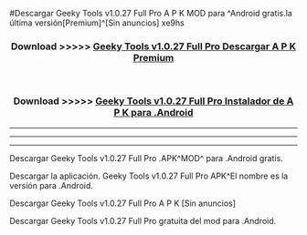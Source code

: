 #Descargar Geeky Tools v1.0.27 Full Pro  A P K MOD para ^Android gratis.la última versión[Premium]^[Sin anuncios] xe9hs



<div align="center">
<h3>Download >>>>> <a href="https://es-web.web.app/?es= Geeky Tools v1.0.27 Full Pro ">Geeky Tools v1.0.27 Full Pro  Descargar A P K Premium</a></h3><br>

<h3>Download >>>>> <a href="https://es-web.web.app/?es= Geeky Tools v1.0.27 Full Pro ">Geeky Tools v1.0.27 Full Pro  Instalador de A P K para .Android</a></h3>
</div>


----------------------------------------------------------

----------------------------------------------------------

----------------------------------------------------------

Descargar Geeky Tools v1.0.27 Full Pro  .APK^MOD^ para .Android gratis.

Descargar la aplicación. Geeky Tools v1.0.27 Full Pro  APK^El nombre es la versión para .Android.

Descargar Geeky Tools v1.0.27 Full Pro  A P K [Sin anuncios]

Descargar Geeky Tools v1.0.27 Full Pro  gratuita del mod para .Android.